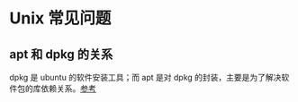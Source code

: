 # Unix 常见问题

## apt 和 dpkg 的关系
dpkg 是 ubuntu 的软件安装工具；而 apt 是对 dpkg 的封装，主要是为了解决软件包的库依赖关系。[参考](https://segmentfault.com/a/1190000011463440)